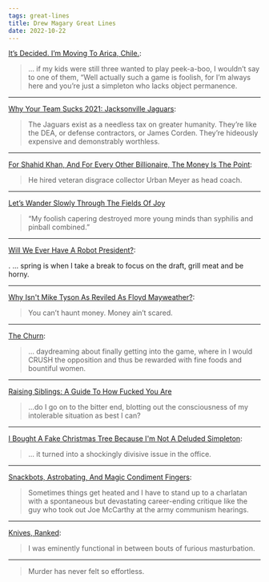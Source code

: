 ```yaml
---
tags: great-lines
title: Drew Magary Great Lines
date: 2022-10-22
---
```


[It’s Decided. I’m Moving To Arica, Chile.](https://defector.com/its-decided-im-moving-to-arica-chile/):

> ... if my kids were still three wanted to play peek-a-boo, I wouldn’t say to one of them, “Well actually such a game is foolish, for I’m always here and you’re just a simpleton who lacks object permanence.

---

[Why Your Team Sucks 2021: Jacksonville Jaguars](https://defector.com/why-your-team-sucks-2021-jacksonville-jaguars/):

> The Jaguars exist as a needless tax on greater humanity. They’re like the DEA, or defense contractors, or James Corden. They’re hideously expensive and demonstrably worthless.

---

[For Shahid Khan, And For Every Other Billionaire, The Money Is The Point](https://defector.com/for-shahid-khan-and-for-every-other-billionaire-the-money-is-the-point/):

> He hired veteran disgrace collector Urban Meyer as head coach.

---

[Let’s Wander Slowly Through The Fields Of Joy](https://defector.com/lets-wander-slowly-through-the-fields-of-joy/)

> “My foolish capering destroyed more young minds than syphilis and pinball combined.”

---

[Will We Ever Have A Robot President?](https://deadspin.com/will-we-ever-have-a-robot-president-1788441257):

. ... spring is when I take a break to focus on the draft, grill meat and be horny.

---

[Why Isn't Mike Tyson As Reviled As Floyd Mayweather?](https://deadspin.com/why-isn-t-mike-tyson-as-reviled-as-floyd-mayweather-1702312376):

> You can’t haunt money. Money ain’t scared.

---

[The Churn](https://deadspin.com/the-churn-1801823773): 

> ... daydreaming about finally getting into the game, where in I would CRUSH the opposition and thus be rewarded with fine foods and bountiful women.

---

[Raising Siblings: A Guide To How Fucked You Are](https://deadspin.com/raising-siblings-a-guide-to-how-fucked-you-are-1788992374)

> ...do I go on to the bitter end, blotting out the consciousness of my intolerable situation as best I can?

---

[I Bought A Fake Christmas Tree Because I'm Not A Deluded Simpleton](https://deadspin.com/i-bought-a-fake-christmas-tree-because-i-m-not-a-delude-1790313604):

> ... it turned into a shockingly divisive issue in the office.

---

[Snackbots, Astrobating, And Magic Condiment Fingers](https://deadspin.com/snackbots-astrobating-and-magic-condiment-fingers-5489446):

> Sometimes things get heated and I have to stand up to a charlatan with a spontaneous but devastating career-ending critique like the guy who took out Joe McCarthy at the army communism hearings.

---

[Knives, Ranked](https://deadspin.com/knives-ranked-1793476454): 

> I was eminently functional in between bouts of furious masturbation.

--- 

> Murder has never felt so effortless.